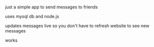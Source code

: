 just a simple app to send messages to friends

uses mysql db and node.js

updates messages live so you don't have to refresh website to see new messages

works